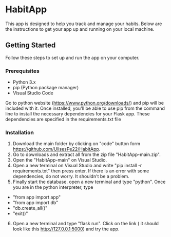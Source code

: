# HabitApp
This app is designed to help you track and manage your habits. Below are the instructions to get your app up and running on your local machine.

## Getting Started

Follow these steps to set up and run the app on your computer.

### Prerequisites

- Python 3.x
- pip (Python package manager)
- Visual Studio Code
   
Go to python website (https://www.python.org/downloads/) and pip will be included with it. Once installed, you'll be able to use pip from the command line to install the necessary dependencies for your Flask app. These dependencies are specified in the requirements.txt file

### Installation

1. Download the main folder by clicking on "code" button form https://github.com/UlisesPe22/HabitApp.
2. Go to downloads and extract all from the zip file "HabitApp-main.zip".
3. Open the "HabitApp-main" on Visual Studio.
4. Open a new terminal on Visual Studio and write "pip install -r requirements.txt" then press enter. If there is an error with some dependencies, do not worry. It shouldn't be a problem.
5. Finally start the database. open a new terminal and type "python". Once you are in the python interpreter, type
- "from app import app"
- "from app import db"
- "db.create_all()"
- "exit()"
6. Open a new terminal and type "flask run". Click on the link ( it should look like this http://127.0.0.1:5000) and try the app. 

